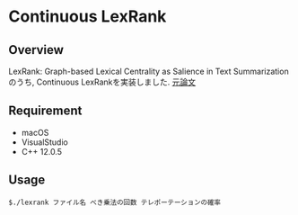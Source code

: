 # Continuous LexRank

## Overview
LexRank: Graph-based Lexical Centrality as Salience in Text Summarization のうち, Continuous LexRankを実装しました.
[元論文](https://arxiv.org/abs/1109.2128)

## Requirement
- macOS
- VisualStudio
- C++ 12.0.5

## Usage
`$./lexrank ファイル名 べき乗法の回数 テレポーテーションの確率`
